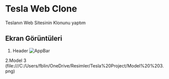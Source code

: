 # Tesla Web Clone

Teslanın Web Sitesinin Klonunu yaptım


## Ekran Görüntüleri

1. Header
![AppBar](https://github.com/nzo2004/Tesla-Web-Clone/assets/111644119/faf63bf6-07f7-44b3-b84c-87f7f963ee6e)


2.Model 3
(file:///C:/Users/fblin/OneDrive/Resimler/Tesla%20Project/Model%20%203.png)
